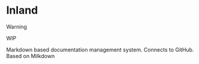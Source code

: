 # Inland

> [!WARNING]
> WIP

Markdown based documentation management system. Connects to GitHub. Based on Milkdown
